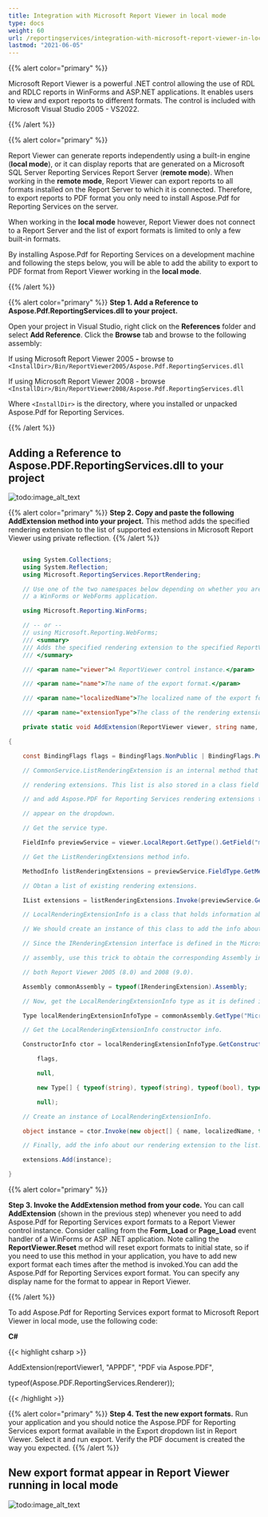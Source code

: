 ```yaml
---
title: Integration with Microsoft Report Viewer in local mode
type: docs
weight: 60
url: /reportingservices/integration-with-microsoft-report-viewer-in-local-mode/
lastmod: "2021-06-05"
---
```


{{% alert color="primary" %}}

Microsoft Report Viewer is a powerful .NET control allowing the use of RDL and RDLC reports in WinForms and ASP.NET applications. It enables users to view and export reports to different formats. The control is included with Microsoft Visual Studio 2005 - VS2022.

{{% /alert %}}

{{% alert color="primary" %}}

Report Viewer can generate reports independently using a built-in engine (**local mode**), or it can display reports that are generated on a Microsoft SQL Server Reporting Services Report Server (**remote mode**).
When working in the **remote mode**, Report Viewer can export reports to all formats installed on the Report Server to which it is connected. Therefore, to export reports to PDF format you only need to install Aspose.Pdf for Reporting Services on the server.

When working in the **local mode** however, Report Viewer does not connect to a Report Server and the list of export formats is limited to only a few built-in formats.

By installing Aspose.Pdf for Reporting Services on a development machine and following the steps below, you will be able to add the ability to export to PDF format from Report Viewer working in the **local mode**.

{{% /alert %}}

{{% alert color="primary" %}}
**Step 1. Add a Reference to Aspose.Pdf.ReportingServices.dll to your project.**

Open your project in Visual Studio, right click on the **References** folder and select **Add Reference**. Click the **Browse** tab and browse to the following assembly:

If using Microsoft Report Viewer 2005 **-** browse to ```<InstallDir>/Bin/ReportViewer2005/Aspose.Pdf.ReportingServices.dll```

If using Microsoft Report Viewer 2008 - browse ```<InstallDir>/Bin/ReportViewer2008/Aspose.Pdf.ReportingServices.dll```

Where ```<InstallDir>``` is the directory, where you installed or unpacked Aspose.Pdf for Reporting Services.

{{% /alert %}}

## Adding a Reference to Aspose.PDF.ReportingServices.dll to your project
![todo:image_alt_text](integration-with-microsoft-report-viewer-in-local-mode_1.png)

{{% alert color="primary" %}}
**Step 2. Copy and paste the following AddExtension method into your project.** This method adds the specified rendering extension to the list of supported extensions in Microsoft Report Viewer using private reflection.
{{% /alert %}}

```csharp

    using System.Collections;
    using System.Reflection;
    using Microsoft.ReportingServices.ReportRendering;

    // Use one of the two namespaces below depending on whether you are developing
    // a WinForms or WebForms application.

    using Microsoft.Reporting.WinForms;

    // -- or --
    // using Microsoft.Reporting.WebForms;
    /// <summary>
    /// Adds the specified rendering extension to the specified ReportViewer instance.
    /// </summary>

    /// <param name="viewer">A ReportViewer control instance.</param>

    /// <param name="name">The name of the export format.</param>

    /// <param name="localizedName">The localized name of the export format that appears on the dropdown list.</param>

    /// <param name="extensionType">The class of the rendering extension to add.</param>

    private static void AddExtension(ReportViewer viewer, string name, string localizedName, Type extensionType)

{

    const BindingFlags flags = BindingFlags.NonPublic | BindingFlags.Public | BindingFlags.Instance;

    // CommonService.ListRenderingExtension is an internal method that returns a list of supported

    // rendering extensions. This list is also stored in a class field so we can simply get this list

    // and add Aspose.PDF for Reporting Services rendering extensions to make Pdf export formats

    // appear on the dropdown.

    // Get the service type.

    FieldInfo previewService = viewer.LocalReport.GetType().GetField("m_previewService", flags);

    // Get the ListRenderingExtensions method info.

    MethodInfo listRenderingExtensions = previewService.FieldType.GetMethod("ListRenderingExtensions", flags);

    // Obtan a list of existing rendering extensions.

    IList extensions = listRenderingExtensions.Invoke(previewService.GetValue(viewer.LocalReport), null) as IList;

    // LocalRenderingExtensionInfo is a class that holds information about a rendering extension.

    // We should create an instance of this class to add the info about the specified extension.

    // Since the IRenderingExtension interface is defined in the Microsoft.ReportViewer.Common

    // assembly, use this trick to obtain the corresponding Assembly instance. This will work for

    // both Report Viewer 2005 (8.0) and 2008 (9.0).

    Assembly commonAssembly = typeof(IRenderingExtension).Assembly;

    // Now, get the LocalRenderingExtensionInfo type as it is defined in the same assembly.

    Type localRenderingExtensionInfoType = commonAssembly.GetType("Microsoft.Reporting.LocalRenderingExtensionInfo");

    // Get the LocalRenderingExtensionInfo constructor info.

    ConstructorInfo ctor = localRenderingExtensionInfoType.GetConstructor(

        flags,

        null,

        new Type[] { typeof(string), typeof(string), typeof(bool), typeof(Type), typeof(bool) },

        null);

    // Create an instance of LocalRenderingExtensionInfo.

    object instance = ctor.Invoke(new object[] { name, localizedName, true, extensionType, true });

    // Finally, add the info about our rendering extension to the list.

    extensions.Add(instance);

}
```

{{% alert color="primary" %}}

**Step 3. Invoke the AddExtension method from your code.** You can call **AddExtension** (shown in the previous step) whenever you need to add Aspose.Pdf for Reporting Services export formats to a Report Viewer control instance. Consider calling from the **Form_Load** or **Page_Load** event handler of a WinForms or ASP .NET application. Note calling the **ReportViewer.Reset** method will reset export formats to initial state, so if you need to use this method in your application, you have to add new export format each times after the method is invoked.You can add the Aspose.Pdf for Reporting Services export format. You can specify any display name for the format to appear in Report Viewer.

{{% /alert %}}

To add Aspose.Pdf for Reporting Services export format to Microsoft Report Viewer in local mode, use the following code:

**C#**

{{< highlight csharp >}}

AddExtension(reportViewer1, "APPDF", "PDF via Aspose.PDF",

typeof(Aspose.PDF.ReportingServices.Renderer));

{{< /highlight >}}

{{% alert color="primary" %}}
**Step 4. Test the new export formats.** Run your application and you should notice the Aspose.PDF for Reporting Services export format available in the Export dropdown list in Report Viewer. Select it and run export. Verify the PDF document is created the way you expected.
{{% /alert %}}

## New export format appear in Report Viewer running in local mode

![todo:image_alt_text](integration-with-microsoft-report-viewer-in-local-mode_2.png)
